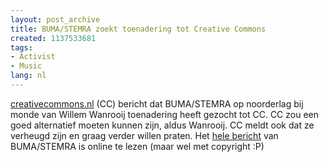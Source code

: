 ```yaml
---
layout: post_archive
title: BUMA/STEMRA zoekt toenadering tot Creative Commons
created: 1137533681
tags:
- Activist
- Music
lang: nl
---
```

[creativecommons.nl](http://nl.creativecommons.org/nieuws/?p=94) (CC) bericht dat BUMA/STEMRA op noorderlag bij monde van Willem Wanrooij toenadering heeft gezocht tot CC. CC zou een goed alternatief moeten kunnen zijn, aldus Wanrooij. CC meldt ook dat ze verheugd zijn en graag verder willen praten. Het [hele bericht](http://www.bumastemra.nl/InterXtranet/content?hid_article_pos=1&hid_article_type=INFO&hid_res_id=283954&hid_article_archived=N&hid_res_type=M&hid_article_cat_path=Buma%2FStemra+lanceert+Flexibel+Collectief+Beheer) van BUMA/STEMRA is online te lezen (maar wel met copyright :P)
